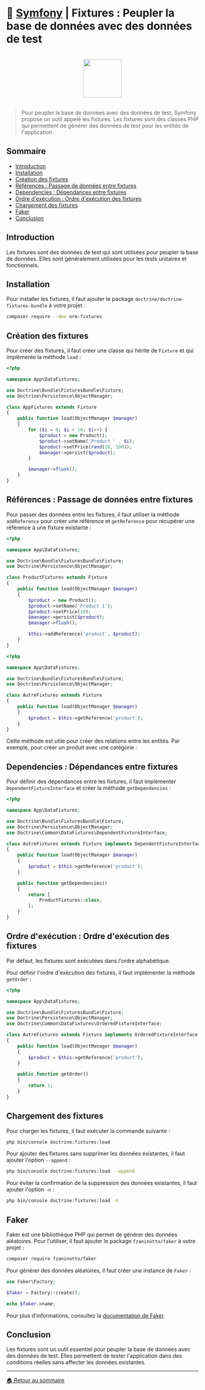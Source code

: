 # 🚀 **[Symfony](https://symfony.com/)** | Fixtures : Peupler la base de données avec des données de test

<br>

<center>
<img src="https://symfony.com/logos/symfony_black_03.png" width="100">
</center>

<br>

> Pour peupler la base de données avec des données de test, Symfony propose un outil appelé les fixtures. Les fixtures sont des classes PHP qui permettent de générer des données de test pour les entités de l'application.

## Sommaire

-   [Introduction](#introduction)
-   [Installation](#installation)
-   [Création des fixtures](#création-des-fixtures)
-   [Références : Passage de données entre fixtures](#références--passage-de-données-entre-fixtures)
-   [Dependencies : Dépendances entre fixtures](#dependencies--dépendances-entre-fixtures)
-   [Ordre d'exécution : Ordre d'exécution des fixtures](#ordre-dexécution--ordre-dexécution-des-fixtures)
-   [Chargement des fixtures](#chargement-des-fixtures)
-   [Faker](#faker)
-   [Conclusion](#conclusion)

## Introduction

Les fixtures sont des données de test qui sont utilisées pour peupler la base de données. Elles sont généralement utilisées pour les tests unitaires et fonctionnels.

## Installation

Pour installer les fixtures, il faut ajouter le package `doctrine/doctrine-fixtures-bundle` à votre projet :

```bash
composer require --dev orm-fixtures
```

## Création des fixtures

Pour créer des fixtures, il faut créer une classe qui hérite de `Fixture` et qui implémente la méthode `load` :

```php
<?php

namespace App\DataFixtures;

use Doctrine\Bundle\FixturesBundle\Fixture;
use Doctrine\Persistence\ObjectManager;

class AppFixtures extends Fixture
{
    public function load(ObjectManager $manager)
    {
        for ($i = 0; $i < 10; $i++) {
            $product = new Product();
            $product->setName('Product ' . $i);
            $product->setPrice(rand(10, 100));
            $manager->persist($product);
        }

        $manager->flush();
    }
}
```

## Références : Passage de données entre fixtures

Pour passer des données entre les fixtures, il faut utiliser la méthode `addReference` pour créer une référence et `getReference` pour récupérer une référence à une fixture existante :

```php
<?php

namespace App\DataFixtures;

use Doctrine\Bundle\FixturesBundle\Fixture;
use Doctrine\Persistence\ObjectManager;

class ProductFixtures extends Fixture
{
    public function load(ObjectManager $manager)
    {
        $product = new Product();
        $product->setName('Product 1');
        $product->setPrice(10);
        $manager->persist($product);
        $manager->flush();

        $this->addReference('product', $product);
    }
}
```

```php
<?php

namespace App\DataFixtures;

use Doctrine\Bundle\FixturesBundle\Fixture;
use Doctrine\Persistence\ObjectManager;

class AutreFixtures extends Fixture
{
    public function load(ObjectManager $manager)
    {
        $product = $this->getReference('product');
    }
}
```

Cette méthode est utile pour créer des relations entre les entités. Par exemple, pour créer un produit avec une catégorie :

## Dependencies : Dépendances entre fixtures

Pour définir des dépendances entre les fixtures, il faut implémenter `DependentFixtureInterface` et créer la méthode `getDependencies` :

```php
<?php

namespace App\DataFixtures;

use Doctrine\Bundle\FixturesBundle\Fixture;
use Doctrine\Persistence\ObjectManager;
use Doctrine\Common\DataFixtures\DependentFixtureInterface;

class AutreFixtures extends Fixture implements DependentFixtureInterface
{
    public function load(ObjectManager $manager)
    {
        $product = $this->getReference('product');
    }

    public function getDependencies()
    {
        return [
            ProductFixtures::class,
        ];
    }
}
```

## Ordre d'exécution : Ordre d'exécution des fixtures

Par défaut, les fixtures sont exécutées dans l'ordre alphabétique.

Pour définir l'ordre d'exécution des fixtures, il faut implémenter la méthode `getOrder` :

```php
<?php

namespace App\DataFixtures;

use Doctrine\Bundle\FixturesBundle\Fixture;
use Doctrine\Persistence\ObjectManager;
use Doctrine\Common\DataFixtures\OrderedFixtureInterface;

class AutreFixtures extends Fixture implements OrderedFixtureInterface
{
    public function load(ObjectManager $manager)
    {
        $product = $this->getReference('product');
    }

    public function getOrder()
    {
        return 1;
    }
}
```

## Chargement des fixtures

Pour charger les fixtures, il faut exécuter la commande suivante :

```bash
php bin/console doctrine:fixtures:load
```

Pour ajouter des fixtures sans supprimer les données existantes, il faut ajouter l'option `--append` :

```bash
php bin/console doctrine:fixtures:load --append
```

Pour éviter la confirmation de la suppression des données existantes, il faut ajouter l'option `-n` :

```bash
php bin/console doctrine:fixtures:load -n
```

## Faker

Faker est une bibliothèque PHP qui permet de générer des données aléatoires. Pour l'utiliser, il faut ajouter le package `fzaninotto/faker` à votre projet :

```bash
composer require fzaninotto/faker
```

Pour générer des données aléatoires, il faut créer une instance de `Faker` :

```php
use Faker\Factory;

$faker = Factory::create();

echo $faker->name;
```

Pour plus d'informations, consultez la [documentation de Faker](https://fakerphp.org/).

## Conclusion

Les fixtures sont un outil essentiel pour peupler la base de données avec des données de test. Elles permettent de tester l'application dans des conditions réelles sans affecter les données existantes.

---

[🏠 Retour au sommaire](#)
